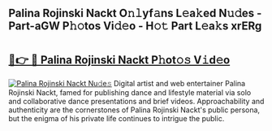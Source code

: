## Palina Rojinski Nackt O𝚗𝚕yf𝚊ns L𝚎a𝚔ed N𝚞𝚍es - Part-aGW P𝚑𝚘tos Vi𝚍𝚎o - H𝚘𝚝 Part L𝚎a𝚔s xrERg

# <h2><a href="http://kf6rmbz.oniu.top/?m=Palina+Rojinski+Nackt">🔗👉 🔴 Palina Rojinski Nackt P𝚑ot𝚘𝚜 V𝚒d𝚎o</a></h2>

[![Palina Rojinski Nackt Nu𝚍e𝚜](https://i.imgur.com/0qMVB7G.gif)](http://kf6rmbz.oniu.top/?m=Palina+Rojinski+Nackt)
Digital artist and web entertainer Palina Rojinski Nackt, famed for publishing dance and lifestyle material via solo and collaborative dance presentations and brief videos. Approachability and authenticity are the cornerstones of Palina Rojinski Nackt's public persona, but the enigma of his private life continues to intrigue the public.  
